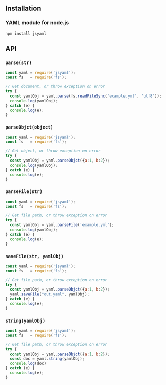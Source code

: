 Installation
------------

### YAML module for node.js

```
npm install jsyaml
```

API
---
### `parse(str)`
``` javascript
const yaml = require('jsyaml');
const fs   = require('fs');

// Get document, or throw exception on error
try {
  const yamlObj = yaml.parse(fs.readFileSync('example.yml', 'utf8'));
  console.log(yamlObj);
} catch (e) {
  console.log(e);
}
```


### `parseObjct(object)`
``` javascript
const yaml = require('jsyaml');
const fs   = require('fs');

// Get object, or throw exception on error
try {
  const yamlObj = yaml.parseObjct({a:1, b:2});
  console.log(yamlObj);
} catch (e) {
  console.log(e);
}
```
### `parseFile(str)`
``` javascript
const yaml = require('jsyaml');
const fs   = require('fs');

// Get file path, or throw exception on error
try {
  const yamlObj = yaml.parseFile('example.yml');
  console.log(yamlObj);
} catch (e) {
  console.log(e);
}
```

### `saveFile(str, yamlObj)`
``` javascript
const yaml = require('jsyaml');
const fs   = require('fs');

// Get file path, or throw exception on error
try {
  const yamlObj = yaml.parseObjct({a:1, b:2});
  yaml.saveFile("out.yaml", yamlObj);
} catch (e) {
  console.log(e);
}
```
### `string(yamlObj)`
``` javascript
const yaml = require('jsyaml');
const fs   = require('fs');

// Get file path, or throw exception on error
try {
  const yamlObj = yaml.parseObjct({a:1, b:2});
  const doc = yaml.string(yamlObj);
  console.log(doc)
} catch (e) {
  console.log(e);
}